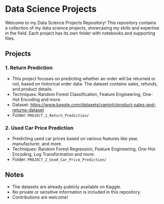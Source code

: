 # Data Science Projects

Welcome to my Data Science Projects Repository! This repository contains a collection of my data science projects, showcasing my skills and expertise in the field.
Each project has its own folder with notebooks and supporting files.

## Projects

### 1. Return Prediction
- This project focuses on predicting whether an order will be returned or not, based on historical order data. The dataset contains sales, refunds, and product details.
- Techniques: Random Forest Classification, Feature Engineering, One-Hot Encoding and more.
- Dataset: https://www.kaggle.com/datasets/yaminh/product-sales-and-returns-dataset
- Folder: `PROJECT_1_Return_Prediction/`

### 2. Used Car Price Prediction
- Predicting used car prices based on various features like year, manufacturer, and more.
- Techniques: Random Forest Regression, Feature Engineering, One-Hot Encoding, Log Transformation and more.
- Folder: `PROJECT_2_Used_Car_Price_Prediction/`


## Notes
- The datasets are already publicly available on Kaggle.
- No private or sensitive information is included in this repository.
- Contributions are welcome!

